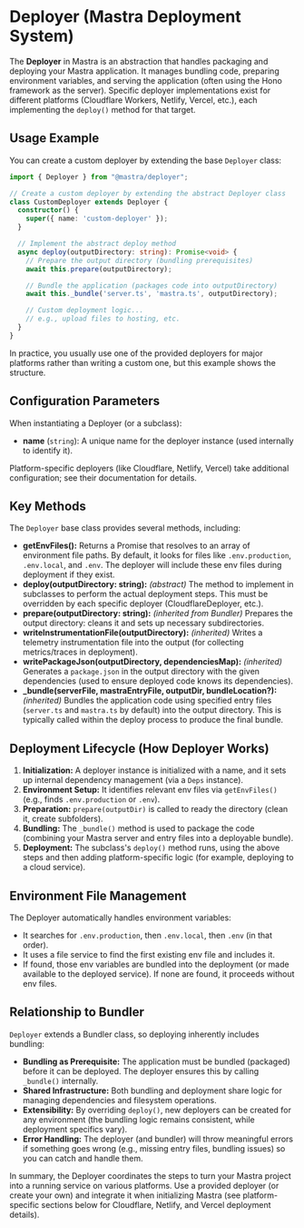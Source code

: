 # Deployer (Mastra Deployment System)

The **Deployer** in Mastra is an abstraction that handles packaging and deploying your Mastra application. It manages bundling code, preparing environment variables, and serving the application (often using the Hono framework as the server). Specific deployer implementations exist for different platforms (Cloudflare Workers, Netlify, Vercel, etc.), each implementing the `deploy()` method for that target.

## Usage Example

You can create a custom deployer by extending the base `Deployer` class:

```ts
import { Deployer } from "@mastra/deployer";

// Create a custom deployer by extending the abstract Deployer class
class CustomDeployer extends Deployer {
  constructor() {
    super({ name: 'custom-deployer' });
  }

  // Implement the abstract deploy method
  async deploy(outputDirectory: string): Promise<void> {
    // Prepare the output directory (bundling prerequisites)
    await this.prepare(outputDirectory);

    // Bundle the application (packages code into outputDirectory)
    await this._bundle('server.ts', 'mastra.ts', outputDirectory);

    // Custom deployment logic...
    // e.g., upload files to hosting, etc.
  }
}
```

In practice, you usually use one of the provided deployers for major platforms rather than writing a custom one, but this example shows the structure.

## Configuration Parameters

When instantiating a Deployer (or a subclass):

- **name** (`string`): A unique name for the deployer instance (used internally to identify it).

Platform-specific deployers (like Cloudflare, Netlify, Vercel) take additional configuration; see their documentation for details.

## Key Methods

The `Deployer` base class provides several methods, including:

- **getEnvFiles():** Returns a Promise that resolves to an array of environment file paths. By default, it looks for files like `.env.production`, `.env.local`, and `.env`. The deployer will include these env files during deployment if they exist.
- **deploy(outputDirectory: string):** *(abstract)* The method to implement in subclasses to perform the actual deployment steps. This must be overridden by each specific deployer (CloudflareDeployer, etc.).
- **prepare(outputDirectory: string):** *(inherited from Bundler)* Prepares the output directory: cleans it and sets up necessary subdirectories.
- **writeInstrumentationFile(outputDirectory):** *(inherited)* Writes a telemetry instrumentation file into the output (for collecting metrics/traces in deployment).
- **writePackageJson(outputDirectory, dependenciesMap):** *(inherited)* Generates a `package.json` in the output directory with the given dependencies (used to ensure deployed code knows its dependencies).
- **_bundle(serverFile, mastraEntryFile, outputDir, bundleLocation?):** *(inherited)* Bundles the application code using specified entry files (`server.ts` and `mastra.ts` by default) into the output directory. This is typically called within the deploy process to produce the final bundle.

## Deployment Lifecycle (How Deployer Works)

1. **Initialization:** A deployer instance is initialized with a name, and it sets up internal dependency management (via a `Deps` instance).
2. **Environment Setup:** It identifies relevant env files via `getEnvFiles()` (e.g., finds `.env.production` or `.env`).
3. **Preparation:** `prepare(outputDir)` is called to ready the directory (clean it, create subfolders).
4. **Bundling:** The `_bundle()` method is used to package the code (combining your Mastra server and entry files into a deployable bundle).
5. **Deployment:** The subclass's `deploy()` method runs, using the above steps and then adding platform-specific logic (for example, deploying to a cloud service).

## Environment File Management

The Deployer automatically handles environment variables:
- It searches for `.env.production`, then `.env.local`, then `.env` (in that order).
- It uses a file service to find the first existing env file and includes it.
- If found, those env variables are bundled into the deployment (or made available to the deployed service). If none are found, it proceeds without env files.

## Relationship to Bundler

`Deployer` extends a Bundler class, so deploying inherently includes bundling:
- **Bundling as Prerequisite:** The application must be bundled (packaged) before it can be deployed. The deployer ensures this by calling `_bundle()` internally.
- **Shared Infrastructure:** Both bundling and deployment share logic for managing dependencies and filesystem operations.
- **Extensibility:** By overriding `deploy()`, new deployers can be created for any environment (the bundling logic remains consistent, while deployment specifics vary).
- **Error Handling:** The deployer (and bundler) will throw meaningful errors if something goes wrong (e.g., missing entry files, bundling issues) so you can catch and handle them.

In summary, the Deployer coordinates the steps to turn your Mastra project into a running service on various platforms. Use a provided deployer (or create your own) and integrate it when initializing Mastra (see platform-specific sections below for Cloudflare, Netlify, and Vercel deployment details).
